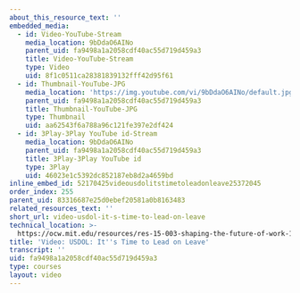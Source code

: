```yaml
---
about_this_resource_text: ''
embedded_media:
  - id: Video-YouTube-Stream
    media_location: 9bDdaO6AINo
    parent_uid: fa9498a1a2058cdf40ac55d719d459a3
    title: Video-YouTube-Stream
    type: Video
    uid: 8f1c0511ca28381839132fff42d95f61
  - id: Thumbnail-YouTube-JPG
    media_location: 'https://img.youtube.com/vi/9bDdaO6AINo/default.jpg'
    parent_uid: fa9498a1a2058cdf40ac55d719d459a3
    title: Thumbnail-YouTube-JPG
    type: Thumbnail
    uid: aa62543f6a788a96c121fe397e2df424
  - id: 3Play-3Play YouTube id-Stream
    media_location: 9bDdaO6AINo
    parent_uid: fa9498a1a2058cdf40ac55d719d459a3
    title: 3Play-3Play YouTube id
    type: 3Play
    uid: 46023e1c5392dc852187eb8d2a4659bd
inline_embed_id: 52170425videousdolitstimetoleadonleave25372045
order_index: 255
parent_uid: 83316687e25d0ebef20581a0b8163483
related_resources_text: ''
short_url: video-usdol-it-s-time-to-lead-on-leave
technical_location: >-
  https://ocw.mit.edu/resources/res-15-003-shaping-the-future-of-work-15-662x-spring-2016/the-old-social-contract/for-more-information-0/video-usdol-it-s-time-to-lead-on-leave
title: 'Video: USDOL: It''s Time to Lead on Leave'
transcript: ''
uid: fa9498a1a2058cdf40ac55d719d459a3
type: courses
layout: video
---
```

